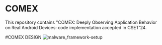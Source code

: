 # COMEX
This repository contains "COMEX: Deeply Observing Application Behavior on Real Android Devices: code implementation accepted in CSET'24.

#COMEX DESIGN
![malware_framework-setup](https://github.com/zeya2u9/COMEX/assets/108210209/2647f53b-4382-4fcd-ac22-882133c37413)
